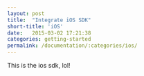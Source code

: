 ```yaml
---
layout: post
title:  "Integrate iOS SDK"
short-title: 'iOS'
date:   2015-03-02 17:21:38
categories: getting-started
permalink: /documentation/:categories/ios/
---
```


This is the ios sdk, lol!
